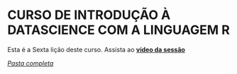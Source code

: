 # CURSO DE INTRODUÇÃO À DATASCIENCE COM A LINGUAGEM R
Esta é a Sexta lição deste curso.
Assista ao [**vídeo da  sessão**](https://youtu.be/FG7kxbuEO_Q)

[*Pasta completa*](https://github.com/cleuton/datascience/tree/master/R-course/lesson6)